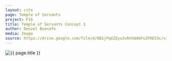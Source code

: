 ```yaml
---
layout: cite
page: Temple of Servants
project: F16
title: Temple of Servants Concept 1
author: Denzel Buenafe
media: Image
source: https://drive.google.com/file/d/0B1jPqXZEyu3vRnhQdmFsZFRES3c/view?usp=sharing
---
```

![{{ page.title }}](/projects/F16/environments/servants/concept1.jpg)

